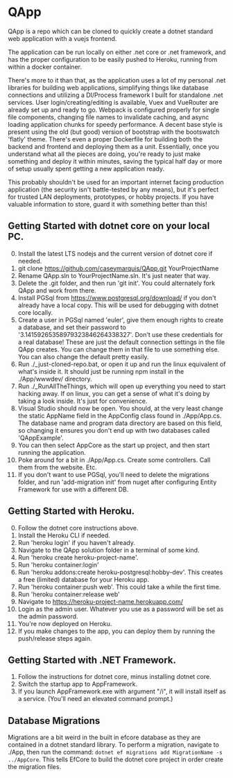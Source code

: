 # QApp

QApp is a repo which can be cloned to quickly create a dotnet standard web application with a vuejs frontend.

The application can be run locally on either .net core or .net framework, and has the proper configuration to
be easily pushed to Heroku, running from within a docker container.

There's more to it than that, as the application uses a lot of my personal .net libraries for building web applications,
simplifying things like database connections and utilizing a DI/Process framework I built for standalone .net services.
User login/creating/editing is available, Vuex and VueRouter are already set up and ready to go. Webpack is configured properly
for single file components, changing file names to invalidate caching, and async loading application chunks for speedy performance.
A decent base style is present using the old (but good) version of bootstrap with the bootswatch 'flatly' theme. There's even a proper Dockerfile for building
both the backend and frontend and deploying them as a unit. Essentially, once you understand what all the pieces are doing,
you're ready to just make something and deploy it within minutes, saving the typical half day or more of setup usually spent
getting a new application ready.

This probably shouldn't be used for an important internet facing production application (the security isn't battle-tested by any means),
but it's perfect for trusted LAN deployments, prototypes, or hobby projects. If you have valuable information to store, guard it with something better
than this!

## Getting Started with dotnet core on your local PC.

0. Install the latest LTS nodejs and the current version of dotnet core if needed.
1. git clone https://github.com/caseymarquis/QApp.git YourProjectName
2. Rename QApp.sln to YourProjectName.sln. It's just neater that way.
3. Delete the .git folder, and then run 'git init'. You could alternately fork QApp and work from there.
3. Install PGSql from https://www.postgresql.org/download/ if you don't already have a local copy.
This will be used for debugging with dotnet core locally.
4. Create a user in PGSql named 'euler', give them enough rights to create a database, and set their password to '3.14159265358979323846264338327'.
Don't use these credentials for a real database! These are just the default connection settings in the file QApp creates. You can change them in that file
to use something else. You can also change the default pretty easily.
5. Run ./_just-cloned-repo.bat, or open it up and run the linux equivalent of what's inside it. It should just be running npm install in the ./App/wwwdev/ directory.
6. Run ./_RunAllTheThings, which will open up everything you need to start hacking away. If on linux, you can get a sense of what it's doing by taking a look inside. It's just for convenience.
7. Visual Studio should now be open. You should, at the very least change the static
AppName field in the AppConfig class found in ./App/App.cs. The database name and program data directory are based on this field, so changing it ensures you don't
end up with two databases called 'QAppExample'.
7. You can then select AppCore as the start up project, and then start running the application.
8. Poke around for a bit in ./App/App.cs. Create some controllers. Call them from the website. Etc.
9. If you don't want to use PGSql, you'll need to delete the migrations folder, and run 'add-migration init' from nuget after configuring Entity Framework for use with a different DB.

## Getting Started with Heroku.

0. Follow the dotnet core instructions above.
0. Install the Heroku CLI if needed.
1. Run 'heroku login' if you haven't already.
2. Navigate to the QApp solution folder in a terminal of some kind.
3. Run 'heroku create heroku-project-name'.
3. Run 'heroku container:login'
3. Run 'heroku addons:create heroku-postgresql:hobby-dev'. This creates a free (limited) database for your Heroku app.
4. Run 'heroku container:push web'. This could take a while the first time.
5. Run 'heroku container:release web'
6. Navigate to https://heroku-project-name.herokuapp.com/
7. Login as the admin user. Whatever you use as a password will be set as the admin password.
8. You're now deployed on Heroku.
9. If you make changes to the app, you can deploy them by running the push/release steps again.

## Getting Started with .NET Framework.

1. Follow the instructions for dotnet core, minus installing dotnet core.
2. Switch the startup app to AppFramework.
3. If you launch AppFramework.exe with argument "/i", it will install itself as a service. (You'll need an elevated command prompt.)

## Database Migrations

Migrations are a bit weird in the built in efcore database as they are contained in a dotnet standard library. To perform a migration, navigate to ./App, then run the command: `dotnet ef migrations add MigrationName -s ../AppCore`. This tells EfCore to build the dotnet core project in order create the migration files.
